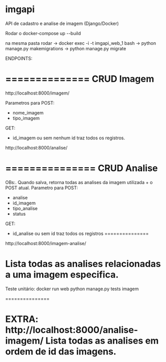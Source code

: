 # imgapi
API de cadastro e analise de imagem (Django/Docker)

Rodar o 
docker-compose up --build

na mesma pasta rodar 
-> docker exec -i -t imgapi_web_1 bash
-> python manage.py makemigrations
-> python manage.py migrate



ENDPOINTS:

==============
CRUD Imagem
==============
http://localhost:8000/imagem/

Parametros para POST:
- nome_imagem
- tipo_imagem

GET:
- id_imagem ou sem nenhum id traz todos os registros.

http://localhost:8000/analise/

===============
CRUD Analise
===============
OBs:. Quando salva, retorna todas as analises da imagem utilizada + o POST atual.
Parametro para POST:
- analise
- id_imagem
- tipo_analise
- status 

GET:
- id_analise ou sem id traz todos os registros
===============

http://localhost:8000/imagem-analise/

Lista todas as analises relacionadas a uma imagem especifica.
===============

Teste unitário:
    docker run web python manage.py tests imagem 




===============

EXTRA:
http://localhost:8000/analise-imagem/
Lista todas as analises em ordem de id das imagens.
===============
